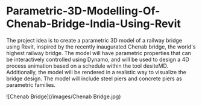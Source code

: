 # Parametric-3D-Modelling-Of-Chenab-Bridge-India-Using-Revit
The project idea is to create a parametric 3D model of a railway bridge using Revit, inspired by the recently inaugurated Chenab bridge, the world's highest railway bridge. The model will have parametric properties that can be interactively controlled using Dynamo, and will be used to design a 4D process animation based on a schedule within the tool desiteMD. Additionally, the model will be rendered in a realistic way to visualize the bridge design. The model will include steel piers and concrete piers as parametric families.

![Chenab Bridge](/images/Chenab Bridge.jpg)

